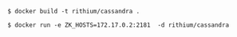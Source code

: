 `$ docker build -t rithium/cassandra .`

`$ docker run -e ZK_HOSTS=172.17.0.2:2181  -d rithium/cassandra`
